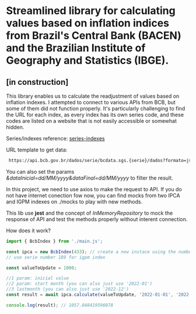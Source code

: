 # Streamlined library for calculating values based on inflation indices from Brazil's Central Bank (BACEN) and the Brazilian Institute of Geography and Statistics (IBGE).

## [in construction]

This library enables us to calculate the readjustment of values based on inflation indexes. I attempted to connect to various APIs from BCB, but some of them did not function properly. It's particularly challenging to find the URL for each index, as every index has its own series code, and these codes are listed on a website that is not easily accessible or somewhat hidden.

Series/indexes reference: [series-indexes](https://www3.bcb.gov.br/sgspub/localizarseries/localizarSeries.do?method=prepararTelaLocalizarSeries)

URL template to get data:

```txt
 https://api.bcb.gov.br/dados/serie/bcdata.sgs.{serie}/dados?formato=json
```

You can also set the params _&dataInicial=dd/MM/yyyy&dataFinal=dd/MM/yyyy_ to filter the result.

In this project, we need to use axios to make the request to API. If you do not have internet conection fow now, you can find mocks from two IPCA and IGPM indexes on ./mocks to play with new methods.

This lib use **jest** and the concept of _InMemoryRepository_ to mock the response of API and test the methods properly without interent connection.

How does it work?

```typescript
import { BcbIndex } from './main.js';

const ipca = new BcbIndex(433); // create a new instace using the number of index serie
// use serie number 189 for igpm index

const valueToUpdate = 1000;

//1 param: inicial value
//2 param: start month (you can also just use '2022-01')
//3 lastmonth (you can also just use '2022-12')
const result = await ipca.calculate(valueToUpdate, '2022-01-01', '2022-12-31');

console.log(result); // 1057.848419596078
```
